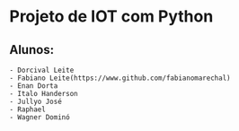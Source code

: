# Projeto de IOT com Python

## Alunos:
    - Dorcival Leite
    - Fabiano Leite(https://www.github.com/fabianomarechal)
    - Enan Dorta
    - Italo Handerson
    - Jullyo José
    - Raphael
    - Wagner Dominó